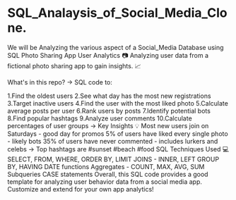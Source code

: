 # SQL_Analaysis_of_Social_Media_Clone.
We will be Analyzing the various aspect of a Social_Media Database using SQL 
Photo Sharing App User Analytics :camera:
Analyzing user data from a fictional photo sharing app to gain insights. :chart_with_upwards_trend:

What's in this repo?
-> SQL code to:

1.Find the oldest users
2.See what day has the most new registrations
3.Target inactive users
4.Find the user with the most liked photo
5.Calculate average posts per user
6.Rank users by posts
7.Identify potential bots
8.Find popular hashtags
9.Analyze user comments
10.Calculate percentages of user groups
-> Key Insights :bulb:
Most new users join on Saturdays - good day for promos
5% of users have liked every single photo - likely bots
35% of users have never commented - includes lurkers and celebs
-> Top hashtags are #sunset #beach #food
SQL Techniques Used :computer:
SELECT, FROM, WHERE, ORDER BY, LIMIT
JOINS - INNER, LEFT
GROUP BY, HAVING
DATE functions
Aggregates - COUNT, MAX, AVG, SUM
Subqueries
CASE statements
Overall, this SQL code provides a good template for analyzing user behavior data from a social media app. Customize and extend for your own app analytics!
